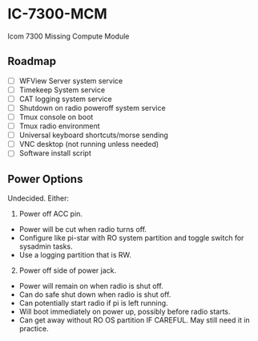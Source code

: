 # IC-7300-MCM
 Icom 7300 Missing Compute Module

## Roadmap
- [ ] WFView Server system service
- [ ] Timekeep System service
- [ ] CAT logging system service
- [ ] Shutdown on radio poweroff system service
- [ ] Tmux console on boot
- [ ] Tmux radio environment
- [ ] Universal keyboard shortcuts/morse sending
- [ ] VNC desktop (not running unless needed)
- [ ] Software install script

## Power Options
Undecided. Either:

1. Power off ACC pin. 
  * Power will be cut when radio turns off. 
  * Configure like pi-star with RO system partition and toggle switch for sysadmin tasks.
  * Use a logging partition that is RW. 
2. Power off side of power jack.
  * Power will remain on when radio is shut off.
  * Can do safe shut down when radio is shut off.
  * Can potentially start radio if pi is left running.
  * Will boot immediately on power up, possibly before radio starts.
  * Can get away without RO OS partition IF CAREFUL. May still need it in practice.
